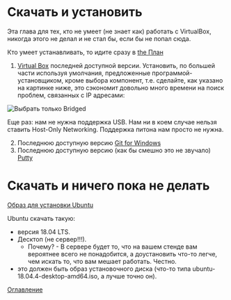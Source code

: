 # Скачать и установить

Эта глава для тех, кто не умеет (не знает как) работать с VirtualBox, никогда этого не делал и не стал бы, если бы не попал сюда.

Кто умеет устанавливать, то идите сразу в [the План](./004%20theplan.md)

1. [Virtual Box](https://www.virtualbox.org) последней доступной версии. Установить, по большей части используя умолчания, предложенные программой-установщиком, кроме выбора компонент, т.е. сделайте, как указано на картинке ниже, это сэкономит довольно много времени на поиск проблем, связанных с IP адресами:

![Выбрать только Bridged](./img/003%20VirtualBox_Setup.png)

Еще раз: нам не нужна поддержка USB. Нам ни в коем случае нельзя ставить Host-Only Networking. Поддержка питона нам просто не нужна.

2. Последнюю доступную версию [Git for Windows](https://gitforwindows.org/)
3. Последнюю доступную версию (как бы смешно это не звучало) [Putty](https://putty.org/)

# Скачать и ничего пока не делать

[Образ для установки Ubuntu](https://ubuntu.com/download/alternative-downloads)

Ubuntu скачать такую:

- версия 18.04 LTS.
- Десктоп (не сервер!!!).
  - Почему? - В сервере будет то, что на вашем стенде вам вероятнее всего не понадобится, а доустановить что-то легче, чем искать то, что вам мешает работать. Честно.
- это должен быть образ установочного диска (что-то типа ubuntu-18.04.4-desktop-amd64.iso, а лучше точно он).

[Оглавление](./000%20toc.md)